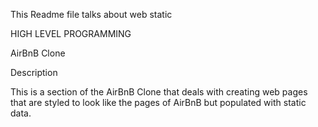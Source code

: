 This Readme file talks about web static

HIGH LEVEL PROGRAMMING

AirBnB Clone

Description

This is a section of the AirBnB Clone that deals with creating web pages that are styled to look like the pages of AirBnB but populated with static data.